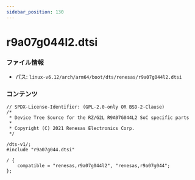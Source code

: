 ```yaml
---
sidebar_position: 130
---
```

# r9a07g044l2.dtsi

### ファイル情報

- パス: `linux-v6.12/arch/arm64/boot/dts/renesas/r9a07g044l2.dtsi`

### コンテンツ

```dtsi
// SPDX-License-Identifier: (GPL-2.0-only OR BSD-2-Clause)
/*
 * Device Tree Source for the RZ/G2L R9A07G044L2 SoC specific parts
 *
 * Copyright (C) 2021 Renesas Electronics Corp.
 */

/dts-v1/;
#include "r9a07g044.dtsi"

/ {
	compatible = "renesas,r9a07g044l2", "renesas,r9a07g044";
};

```
